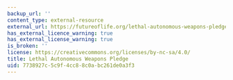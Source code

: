 ```yaml
---
backup_url: ''
content_type: external-resource
external_url: https://futureoflife.org/lethal-autonomous-weapons-pledge/
has_external_licence_warning: true
has_external_license_warning: true
is_broken: ''
license: https://creativecommons.org/licenses/by-nc-sa/4.0/
title: Lethal Autonomous Weapons Pledge
uid: 7738927c-5c9f-4cc8-8c0a-bc261de0a3f3
---
```

